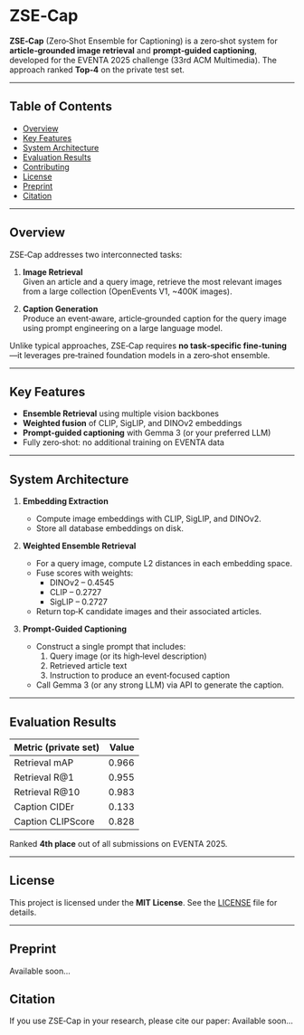 # ZSE‑Cap

**ZSE‑Cap** (Zero‑Shot Ensemble for Captioning) is a zero‑shot system for **article‑grounded image retrieval** and **prompt‑guided captioning**, developed for the EVENTA 2025 challenge (33rd ACM Multimedia). The approach ranked **Top‑4** on the private test set.

---

## Table of Contents

- [Overview](#overview)  
- [Key Features](#key-features)  
- [System Architecture](#system-architecture)  
- [Evaluation Results](#evaluation-results)  
- [Contributing](#contributing)  
- [License](#license)  
- [Preprint](#preprint)
- [Citation](#citation)  

---

## Overview

ZSE‑Cap addresses two interconnected tasks:

1. **Image Retrieval**  
   Given an article and a query image, retrieve the most relevant images from a large collection (OpenEvents V1, ~400K images).

2. **Caption Generation**  
   Produce an event‑aware, article‑grounded caption for the query image using prompt engineering on a large language model.

Unlike typical approaches, ZSE‑Cap requires **no task‑specific fine‑tuning**—it leverages pre‑trained foundation models in a zero‑shot ensemble.

---

## Key Features

- **Ensemble Retrieval** using multiple vision backbones  
- **Weighted fusion** of CLIP, SigLIP, and DINOv2 embeddings  
- **Prompt‑guided captioning** with Gemma 3 (or your preferred LLM)  
- Fully zero‑shot: no additional training on EVENTA data  

---

## System Architecture

1. **Embedding Extraction**  
   - Compute image embeddings with CLIP, SigLIP, and DINOv2.  
   - Store all database embeddings on disk.

2. **Weighted Ensemble Retrieval**  
   - For a query image, compute L2 distances in each embedding space.  
   - Fuse scores with weights:  
     - DINOv2 – 0.4545  
     - CLIP – 0.2727  
     - SigLIP – 0.2727  
   - Return top‐K candidate images and their associated articles.

3. **Prompt‑Guided Captioning**  
   - Construct a single prompt that includes:  
     1. Query image (or its high‑level description)  
     2. Retrieved article text  
     3. Instruction to produce an event‑focused caption  
   - Call Gemma 3 (or any strong LLM) via API to generate the caption.

---

## Evaluation Results

| Metric (private set)         | Value   |
|------------------------------|--------:|
| Retrieval mAP                | 0.966   |
| Retrieval R@1                | 0.955   |
| Retrieval R@10               | 0.983   |
| Caption CIDEr                | 0.133   |
| Caption CLIPScore            | 0.828   |

Ranked **4th place** out of all submissions on EVENTA 2025.

---

## License

This project is licensed under the **MIT License**. See the [LICENSE](LICENSE) file for details.

---

## Preprint

Available soon...

## Citation

If you use ZSE‑Cap in your research, please cite our paper: Available soon...


